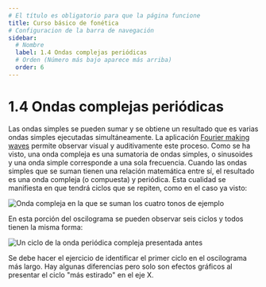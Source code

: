 ```yaml
---
# El título es obligatorio para que la página funcione
title: Curso básico de fonética
# Configuracion de la barra de navegación
sidebar:
  # Nombre
  label: 1.4 Ondas complejas periódicas
  # Orden (Número más bajo aparece más arriba)
  order: 6
---
```

# 1.4 Ondas complejas periódicas

Las ondas simples se pueden sumar y se obtiene un resultado que es varias ondas simples ejecutadas simultáneamente. La aplicación [Fourier making waves](https://phet.colorado.edu/en/simulations/fourier-making-waves/about) permite observar visual y auditivamente este proceso.
Como se ha visto, una onda compleja es una sumatoria de ondas simples, o sinusoides y una onda simple corresponde a una sola frecuencia.
Cuando las ondas simples que se suman tienen una relación matemática entre sí, el resultado es una onda compleja (o compuesta) y periódica. Esta cualidad se manifiesta en que tendrá ciclos que se repiten, como en el caso ya visto:

![Onda compleja en la que se suman los cuatro tonos de ejemplo](/imagenes/onda_compleja_sumando_4_tonos.png)

 En esta porción del oscilograma se pueden observar seis ciclos y todos tienen la misma forma:

 ![Un ciclo de la onda periódica compleja presentada antes](/imagenes/un_ciclo_periodico.png)
 
Se debe hacer el ejercicio de identificar el primer ciclo en el oscilograma más largo. Hay algunas diferencias pero solo son efectos gráficos al presentar el ciclo "más estirado" en el eje X.
